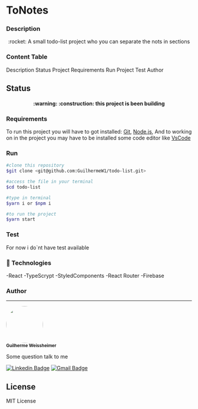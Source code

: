 # ToNotes

### Description

 <p align="center">:rocket: A small todo-list project who you can separate the nots in sections</p>

### Content Table

<p>
  <a herf="#description">Description</a>
  <a herf="#status">Status Project</a>
  <a herf="#requirements">Requirements</a>
  <a herf="#run">Run Project</a>
  <a herf="#test">Test</a>
  <a herf="#author">Author</a>
</p>

## Status

<h4 align="center">
  :warning: :construction: this project is been building
</h4>

### Requirements

To run this project you will have to got installed: [Git](https://git-scm.com/),
[Node.js](https://nodejs.org/en/), And to working on in the project you may have
to be installed some code editor like [VsCode](https://code.visualstudio.com/)

### Run

```bash
#clone this repository
$git clone <git@github.com:GuilhermeW1/todo-list.git>

#access the file in your terminal
$cd todo-list

#type in terminal
$yarn i or $npm i

#to run the project
$yarn start
```

### Test

For now i do`nt have test available

### :wrench: Technologies

-React -TypeScrypt -StyledComponents -React Router -Firebase

### Author

---

<a>
<img style="border-radius: 50%;" src="https://avatars.githubusercontent.com/u/88466173?s=400&u=a39c3233258cb2be797de752d62d8965e9a0eac0&v=4" width="100px;" alt=""/>
<br /> <sub><b>Guilherme Weissheimer</b></sub></a>

Some question talk to me

[![Linkedin Badge](https://img.shields.io/badge/-Guilherme-blue?style=flat-square&logo=Linkedin&logoColor=white&link=https://www.linkedin.com/in/guilherme-weissheimer-6457a0207/)](https://www.linkedin.com/in/guilherme-weissheimer-6457a0207/)
[![Gmail Badge](https://img.shields.io/badge/-guilhermeweissheimer.w1@gmail.com-c14438?style=flat-square&logo=Gmail&logoColor=white&link=mailto:guilhermeweissheimer.w1@gmail.com)](mailto:guilhermeweissheimer.w1@gmail.com)


## License

MIT License



